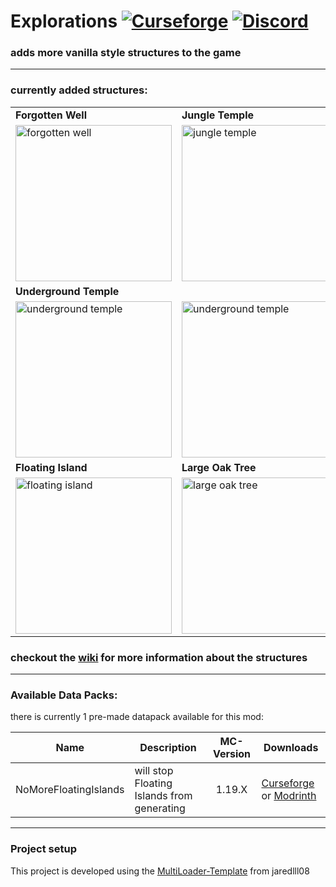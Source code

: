 # Explorations [![Curseforge](http://cf.way2muchnoise.eu/full_550247_downloads.svg)](https://www.curseforge.com/minecraft/mc-mods/explorations) [![Discord](https://img.shields.io/discord/639540436524072970?color=0a48c4&label=%20&logo=discord&logoColor=FFF)](https://discord.gg/bhUaWhq)

### adds more vanilla style structures to the game

<hr>  

### currently added structures:

<table>
    <thead></thead>
    <tbody>
        <tr>
            <td><b>Forgotten Well</b></td>
            <td><b>Jungle Temple</b></td>
            <td><b>Shrine</b></td>
        </tr>
        <tr>
            <td><img src="https://i.ibb.co/cLxYjbk/forgotten-well.png" alt="forgotten well" width="250" height="250" />
            </td>
            <td><img src="https://i.ibb.co/tY40Ttq/jungle-temple.png" alt="jungle temple" width="250" height="250" />
            </td>
            <td><img src="https://i.ibb.co/5xKMs5S/shrine.png" alt="shrine" width="250" height="250"></td>
        </tr>
        <tr>
            <td colspan="3"><b>Underground Temple</b></td>
        </tr>
        <tr>
            <td><img src="https://i.ibb.co/0cKmPqp/underground-temple.png" alt="underground temple" width="250" height="250" /></td>
            <td><img src="https://i.ibb.co/3SLhq9h/underground-temple-2.png" alt="underground temple" width="250" height="250" /></td>
            <td><img src="https://i.ibb.co/3CfqXrz/underground-temple-3.png" alt="underground temple" width="250" height="250" /></td>
        </tr>
        <tr>
            <td><b>Floating Island</b></td>
            <td><b>Large Oak Tree</b></td>
            <td><b>Logs</b></td>
        </tr>
        <tr>
            <td><img src="https://i.ibb.co/LYMX3kg/floating-island.png" alt="floating island" width="250" height="250">            </td>
            <td><img src="https://i.ibb.co/9c8YJKD/large-oak-tree.png" alt="large oak tree" width="250" height="250">            </td>
            <td><img src="https://i.ibb.co/chKJKLd/logs.png" alt="logs" width="250" height="250"></td>
        </tr>
    </tbody>
</table>

### checkout the [wiki](https://github.com/tristankechlo/Explorations/wiki) for more information about the structures

<hr>

### Available Data Packs:

there is currently 1 pre-made datapack available for this mod:

| Name                  | Description                                | MC-Version | Downloads                                                                                                                                                       |
|-----------------------|--------------------------------------------|:----------:|-----------------------------------------------------------------------------------------------------------------------------------------------------------------|
| NoMoreFloatingIslands | will stop Floating Islands from generating |   1.19.X   | [Curseforge](https://www.curseforge.com/minecraft/texture-packs/no-more-floating-islands) or [Modrinth](https://modrinth.com/datapack/no-more-floating-islands) |

<hr>

### Project setup

This project is developed using the [MultiLoader-Template](https://github.com/jaredlll08/MultiLoader-Template) from
jaredlll08
